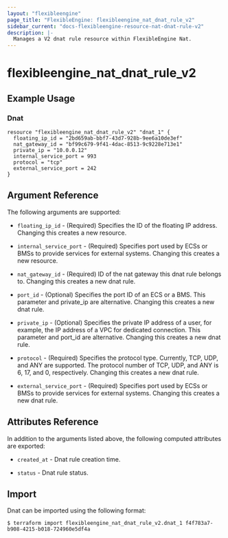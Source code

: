 ```yaml
---
layout: "flexibleengine"
page_title: "FlexibleEngine: flexibleengine_nat_dnat_rule_v2"
sidebar_current: "docs-flexibleengine-resource-nat-dnat-rule-v2"
description: |-
  Manages a V2 dnat rule resource within FlexibleEngine Nat.
---
```


# flexibleengine\_nat\_dnat\_rule_v2


## Example Usage

### Dnat

```hcl
resource "flexibleengine_nat_dnat_rule_v2" "dnat_1" {
  floating_ip_id = "2bd659ab-bbf7-43d7-928b-9ee6a10de3ef"
  nat_gateway_id = "bf99c679-9f41-4dac-8513-9c9228e713e1"
  private_ip = "10.0.0.12"
  internal_service_port = 993
  protocol = "tcp"
  external_service_port = 242
}
```

## Argument Reference

The following arguments are supported:

* `floating_ip_id` - (Required) Specifies the ID of the floating IP address.
  Changing this creates a new resource.

* `internal_service_port` - (Required) Specifies port used by ECSs or BMSs
  to provide services for external systems. Changing this creates a new resource.

* `nat_gateway_id` - (Required) ID of the nat gateway this dnat rule belongs to.
   Changing this creates a new dnat rule.

* `port_id` - (Optional) Specifies the port ID of an ECS or a BMS.
  This parameter and private_ip are alternative. Changing this creates a
  new dnat rule.

* `private_ip` - (Optional) Specifies the private IP address of a
  user, for example, the IP address of a VPC for dedicated connection.
  This parameter and port_id are alternative.
  Changing this creates a new dnat rule.

* `protocol` - (Required) Specifies the protocol type. Currently,
  TCP, UDP, and ANY are supported. The protocol number of TCP, UDP,
  and ANY is 6, 17, and 0, respectively.
  Changing this creates a new dnat rule.

* `external_service_port` - (Required) Specifies port used by ECSs or
  BMSs to provide services for external systems.
  Changing this creates a new dnat rule.

## Attributes Reference

In addition to the arguments listed above, the following computed attributes are exported:

* `created_at` - Dnat rule creation time.

* `status` - Dnat rule status.

## Import

Dnat can be imported using the following format:

```
$ terraform import flexibleengine_nat_dnat_rule_v2.dnat_1 f4f783a7-b908-4215-b018-724960e5df4a
```
